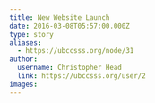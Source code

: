 ```yaml
---
title: New Website Launch 
date: 2016-03-08T05:57:00.000Z
type: story
aliases:
  - https://ubccsss.org/node/31
author:
  username: Christopher Head
  link: https://ubccsss.org/user/2
images:
---
```



